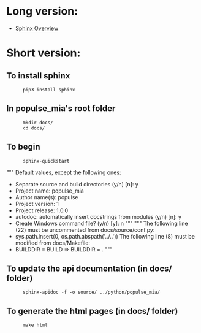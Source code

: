 # Long version:
* [Sphinx Overview](http://www.sphinx-doc.org/en/master/index.html)

# Short version:

## To install sphinx
          pip3 install sphinx

## In populse_mia's root folder
          mkdir docs/
          cd docs/

## To begin
          sphinx-quickstart
"""
Default values, except the following ones:
 - Separate source and build directories (y/n) [n]: y
 - Project name: populse_mia
 - Author name(s): populse
 - Project version: 1
 - Project release: 1.0.0
 - autodoc: automatically insert docstrings from modules (y/n) [n]: y
 - Create Windows command file? (y/n) [y]: n
"""
"""
The following line (22) must be uncommented from docs/source/conf.py:
 - sys.path.insert(0, os.path.abspath('../..'))
The following line (8) must be modified from docs/Makefile:
 - BUILDDIR      = BUILD  =>  BUILDDIR      = .
"""

## To update the api documentation (in docs/ folder)
          sphinx-apidoc -f -o source/ ../python/populse_mia/

## To generate the html pages (in docs/ folder)
          make html
